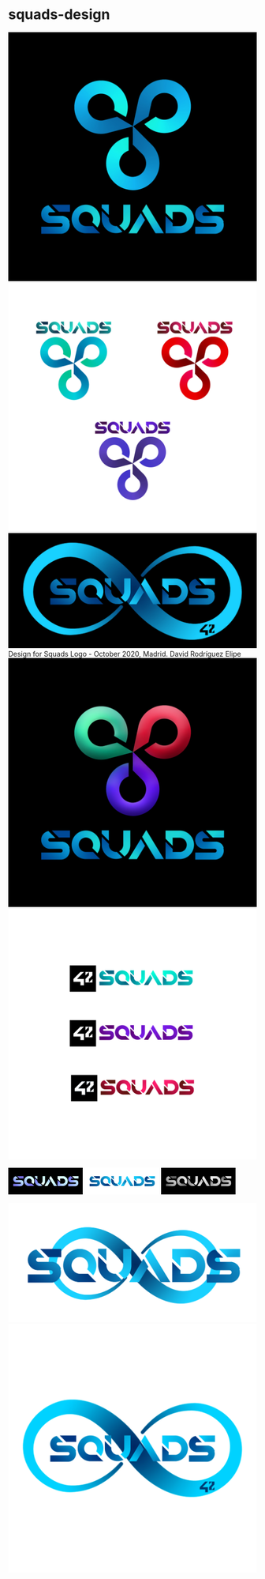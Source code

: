 # squads-design
![main](icon.jpg)
![coa](coa.jpg)
![black.jpg](black-wide.jpg)
Design for Squads Logo - October 2020, Madrid. David Rodríguez Elipe
![coa](logo-coa.jpg)
![squads-coa.jpg](Squads-coa.jpg)

<p float="center">
  <img src="/small-black.jpg" width="30%" />
  <img src="/small-white.jpg" width="30%" /> 
  <img src="/small-bl-wh.jpg" width="30%" />
</p>

![small](small.png)
![white](white.jpg)
